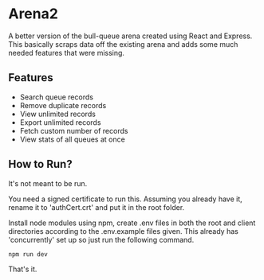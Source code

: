 # Arena2

A better version of the bull-queue arena created using React and Express. This basically scraps data off the existing arena and adds some much needed features that were missing.

## Features

- Search queue records
- Remove duplicate records
- View unlimited records
- Export unlimited records
- Fetch custom number of records
- View stats of all queues at once

## How to Run?

It's not meant to be run.

You need a signed certificate to run this. Assuming you already have it, rename it to 'authCert.crt' and put it in the root folder.

Install node modules using npm, create .env files in both the root and client directories according to the .env.example files given. This already has 'concurrently' set up so just run the following command.

```
npm run dev
```

That's it.
